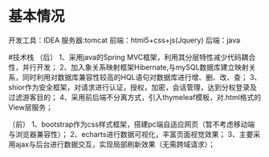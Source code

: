 # 基本情况

开发工具：IDEA
服务器:tomcat
前端：html5+css+js(Jquery)
后端：java

#技术栈
（后）
1、采用java的Spring MVC框架，利用其分层特性减少代码耦合性，并行开发；
2、加入象关系映射框架Hibernate,与mySQL数据库建立映射关系，同时利用对数据库兼容性较高的HQL语句对数据库进行增、删、改、查；
3、shior作为安全框架，对请求进行认证，授权，加密，会话管理，达到分权登录及过滤游客目的；
4、采用前后端不分离方式，引入thymeleaf模板，对.html格式的View层服务；

（前）
1、bootstrap作为css样式框架，搭建pc端自适应网页（暂不考虑移动端与浏览器兼容性）；
2、echarts进行数据可视化，丰富页面视觉效果；
3、主要采用ajax与后台进行数据交互，实现局部刷新效果（无需跨域请求）；
